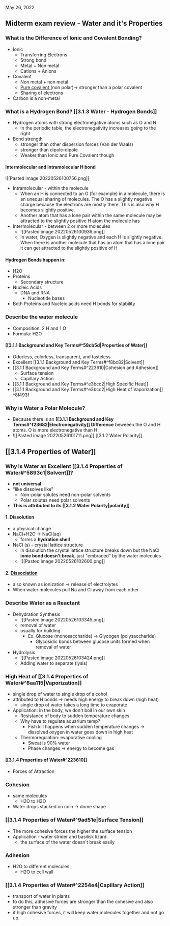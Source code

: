 May 26, 2022
## Midterm exam review - Water and it's Properties
### What is the Difference of Ionic and Covalent Bonding?
- Ionic
	- Transferring Electrons
	- Strong bond
	- Metal + Non metal
	- Cations + Anions
- Covalent
	- Non metal + non metal
	- [Pure covalent ](https://byjus.com/jee-questions/what-is-pure-covalent-bond/)(non polar)-> stronger than a polar covalent 
	- Sharing of electrons
- Carbon is a non-metal

### What is a Hydrogen Bond? [[3.1.3 Water - Hydrogen Bonds]]
- Hydrogen atoms with strong electronegative atoms such as O and N
	- In the periodic table, the electronegativity increases going to the right
- Bond strength
	- stronger than other dispersion forces (Van der Waals)
	- stronger than dipole-dipole
	- Weaker than Ionic and Pure Covalent though

#### Intermolecular and Intramolecular H bond
![[Pasted image 20220526100756.png]]
- Intramolecular - within the molecule
	- When an H is connected to an O (for example) in a molecule, there is an unequal sharing of molecules. The O has a slightly negative charge because the electrons are mostly there. This is also why H becomes slightly positive.
	- Another atom that has a lone pair within the same molecule may be attracted to the slightly positive H atom the molecule has
- Intermolecular - between 2 or more molecules
	- ![[Pasted image 20220526100936.png]]
	- In water, Oxygen is slightly negative and each H is slightly negative. When there is another molecule that has an atom that has a lone pair it can get attracted to the slightly positive of H

#### Hydrogen Bonds happen in:
- H2O
- Proteins 
	- Secondary structure
- Nucleic Acids
	- DNA and RNA
		- Nucleotide bases
- Both Proteins and Nucleic acids need H bonds for stability

### Describe the water molecule
- Composition: 2 H and 1 O
- Formula: H2O
#### [[3.1.1 Background and Key Terms#^58cb5d|Properties of Water]]
- Odorless, colorless, transparent, and tasteless
- Excellent [[3.1.1 Background and Key Terms#^f8bc82|Solvent]]
- [[3.1.1 Background and Key Terms#^223610|Cohesion and Adhesion]]
	- Surface tension
	- Capillary Action
- [[3.1.1 Background and Key Terms#^e3bcc2|High Specific Heat]]
- [[3.1.1 Background and Key Terms#^e3bcc2|High Heat of Vaporization]] ^8f493f

### Why is Water a Polar Molecule?
- Because there is an **[[3.1.1 Background and Key Terms#^f23682|Electronegativity]] Difference** beweeen the O and H atoms. O is more electronegative than H
- ![[Pasted image 20220526101711.png]] [[3.1.2 Water Polarity]]

## [[3.1.4 Properties of Water]]
### Why is Water an Excellent [[3.1.4 Properties of Water#^5893c1|Solvent]]?
- **not universal**
- "like dissolves like"
	- Non-polar solutes need non-polar solvents
	- Polar solutes need polar solvents
- **This is attributed to its [[3.1.2 Water Polarity|polarity]]**

#### 1. Dissolution
- a physical change
- NaCl+H2O -> NaCl(aq)
	- forms a **hydration shell**
- NaCl (s) - crystal lattice structure
	- In disolution the crystal lattice structure breaks down but the NaCl **ionic bond doesn't break**, just "embraced" by the water molecules
	- ![[Pasted image 20220526102600.png]]

#### 2. [Dissociation](https://nigerianscholars.com/tutorials/reactions-in-aqueous-solution/dissociation-of-sodium-chloride-in-water/)
- also known as ionization -> release of electrolytes
- When water molecules pull Na and Cl away from each other


### Describe Water as a Reactant
- Dehydration Synthesis
	- ![[Pasted image 20220526103345.png]]
	- removal of water
	- usually for building
		- Ex. Glucose (monosaccharide) -> Glycogen (polysaccharide)
			- Glycosidic bonds between glucose units formed when removal of water
- Hydrolysis
	- ![[Pasted image 20220526103424.png]]
	- Adding water to separate (lysis)

### High Heat of [[3.1.4 Properties of Water#^8aa115|Vaporization]]
- single drop of water to single drop of alcohol
- attributed to H bonds -> needs high energy to break down (high heat)
	- single drop of water takes a long time to evaporate
- Application: in the body, we don't boil in our own skin
	- Resistance of body to sudden temperature changes
	- Why have to regulate aquarium temp?
		- Fish kill happens when sudden temperature changes -> dissolved oxygen in water goes down in high heat
	- Thermoregulation: evaporative cooling
		- Sweat is 90% water
		- Phase changes -> energy to become gas
#### [[3.1.4 Properties of Water#^223610]]
- Forces of Attraction 
### Cohesion
- same molecules
	- H2O to H2O 
- Water drops stacked on coin -> dome shape
### [[3.1.4 Properties of Water#^9ad51e|Surface Tension]]
- The more cohesive forces the higher the surface tension
- Application - water strider and basilisk lizard 
	- the surface of the water doesn't break easily
### Adhesion 
- H2O to different molecules
	- H2O to cell wall
### [[3.1.4 Properties of Water#^2254e4|Capillary Action]]
- transport of water in plants
- to do this, adhesive forces are stronger than the cohesive and also stronger than gravity
- if high cohesive forces, it will keep water molecules together and not go up. 